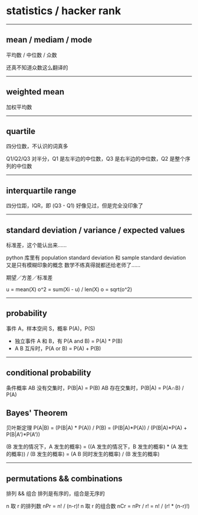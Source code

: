 # statistics / hacker rank

---

## mean / mediam / mode
平均数 / 中位数 / 众数

还真不知道众数这么翻译的

---

## weighted mean
加权平均数

---

## quartile
四分位数，不认识的词真多

Q1/Q2/Q3
对半分，Q1 是左半边的中位数，Q3 是右半边的中位数，Q2 是整个序列的中位数

---

## interquartile range
四分位距，IQR，即 (Q3 - Q1)
好像见过，但是完全没印象了

---

## standard deviation / variance / expected values
标准差，这个能认出来……

python 库里有 population standard deviation 和 sample standard deviation
又是只有模糊印象的概念
数学不练真得就都还给老师了……

期望／方差／标准差

u = mean(X)
o^2 = sum(Xi - u) / len(X)
o = sqrt(o^2)

---

## probability

事件 A，样本空间 S，概率 P(A)，P(S)

+ 独立事件 A 和 B，有 P(A and B) = P(A) * P(B)
+ A B 互斥时，P(A or B) = P(A) + P(B)

---

## conditional probability
条件概率
AB 没有交集时，P(B|A) = P(B)
AB 存在交集时，P(B|A) = P(A∩B) / P(A)

## Bayes' Theorem
贝叶斯定理
P(A|B) = (P(B|A) * P(A)) / P(B)
	= (P(B|A)*P(A)) / (P(B|A)*P(A) + P(B|A')*P(A'))

(B 发生的情况下，A 发生的概率)
	= ((A 发生的情况下，B 发生的概率) * (A 发生的概率)) / (B 发生的概率)
	= (A B 同时发生的概率) / (B 发生的概率)

---

## permutations && combinations
排列 && 组合
排列是有序的，组合是无序的

n 取 r 的排列数 nPr = n! / (n-r)!
n 取 r 的组合数 nCr = nPr / r! = n! / (r! * (n-r)!)
